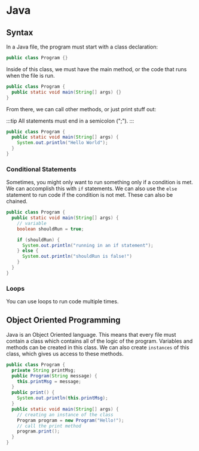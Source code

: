 # Java

## Syntax

In a Java file, the program must start with a class declaration:

```java
public class Program {}
```

Inside of this class, we must have the main method, or the code that runs when the file is run.

```java
public class Program {
  public static void main(String[] args) {}
}
```

From there, we can call other methods, or just print stuff out:

:::tip
All statements must end in a semicolon (";").
:::

```java
public class Program {
  public static void main(String[] args) {
    System.out.println("Hello World");
  }
}
```

### Conditional Statements

Sometimes, you might only want to run something only if a condition is met.
We can accomplish this with `if` statements.
We can also use the `else` statement to run code if the condition is not met. These can also be chained.

```java
public class Program {
  public static void main(String[] args) {
    // variable
    boolean shouldRun = true;

    if (shouldRun) {
      System.out.println("running in an if statement");
    } else {
      System.out.println("shouldRun is false!")
    }
  }
}
```

### Loops

You can use loops to run code multiple times.

## Object Oriented Programming

Java is an Object Oriented language. This means that every file must contain a class which contains all of the logic of the program.
Variables and methods can be created in this class.
We can also create `instances` of this class, which gives us access to these methods.

```java
public class Program {
  private String printMsg;
  public Program(String message) {
    this.printMsg = message;
  }
  public print() {
    System.out.println(this.printMsg);
  }
  public static void main(String[] args) {
    // creating an instance of the class
    Program program = new Program("Hello!");
    // call the print method
    program.print();
  }
}
```
